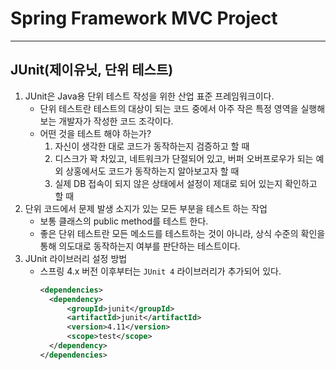 # Spring Framework MVC Project

---

## JUnit(제이유닛, 단위 테스트)

1. JUnit은 Java용 단위 테스트 작성을 위한 산업 표준 프레임워크이다.
    - 단위 테스트란 테스트의 대상이 되는 코드 중에서 아주 작은 특정 영역을 실행해 보는 개발자가 작성한 코드 조각이다.
    - 어떤 것을 테스트 해야 하는가?
        1) 자신이 생각한 대로 코드가 동작하는지 검증하고 할 때
        2) 디스크가 꽉 차있고, 네트워크가 단절되어 있고, 버퍼 오버프로우가 되는 예외 상홍에서도 코드가 동작하는지 알아보고자 할 때
        3) 실제 DB 접속이 되지 않은 상태에서 설정이 제대로 되어 있는지 확인하고 할 때
2. 단위 코드에서 문제 발생 소지가 있는 모든 부분을 테스트 하는 작업
    - 보통 클래스의 public method를 테스트 한다.
    - 좋은 단위 테스트란 모든 메소드를 테스트하는 것이 아니라, 상식 수준의 확인을 통해 의도대로 동작하는지 여부를 판단하는 테스트이다.
3. JUnit 라이브러리 설정 방법
    - 스프링 4.x 버전 이후부터는 `JUnit 4` 라이브러리가 추가되어 있다.
      ```xml
      <dependencies>
        <dependency>
            <groupId>junit</groupId>
            <artifactId>junit</artifactId>
            <version>4.11</version>
            <scope>test</scope>
        </dependency>
      </dependencies>
      ```